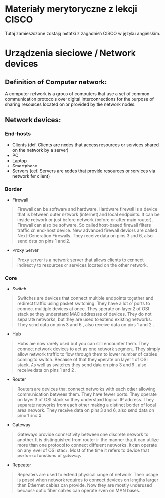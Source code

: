 # Materiały merytoryczne z lekcji CISCO

Tutaj zamieszczone zostają notatki z zagadnień CISCO w języku angielskim.



# Urządzenia sieciowe / Network devices

## Definition of Computer network:

A computer network is a group of computers that use a set of common communication protocols over digital interconnections for the purpose of sharing resources located on or provided by the network nodes. 

## Network devices:

### End-hosts
- Clients (def. Clients are nodes that access resources or services shared on the network by a server)
 - PC
 - Laptop
 - Smartphone
- Servers (def. Servers are nodes that provide resources or services via network for client)

### Border
- Firewall

> Firewall can be software and hardware. Hardware firewall is a device that is between outer network (internet) and local endpoints. It can be inside network or just before network (before or after main router). Firewall can also be software. So called host-based firewall filters traffic on end-host device. New advanced firewall devices are called Next-Generation Firewalls. They receive data on pins 3 and 6, also send data on pins 1 and 2.

- Proxy Server
> Proxy server is a network server that allows clients to connect indirectly to resources or services located on the other network.

### Core
- Switch
> Switches are devices that connect multiple endpoints together and redirect traffic using packet switching. They have a lot of ports to connect multiple devices at once. They operate on layer 2 of OSI stack so they understand MAC addresses of devices. They do not separate networks, but they are used to extend existing networks. They send data on pins 3 and 6 , also receive data on pins 1 and 2 .

- Hub
> Hubs are now rarely used but you can still encounter them. They connect network devices to act as one network segment. They simply allow network traffic to flow through them to lower number of cables coming to switch. Because of that they operate on layer 1 of OSI stack. As well as switches they send data on pins 3 and 6 , also receive data on pins 1 and 2 .

- Router
> Routers are devices that connect networks with each other allowing communication between them. They have fewer ports. They operate on layer 3 of OSI stack so they understand logical IP address.  They separate networks from each other making a distinct border of local area network. They receive data on pins 3 and 6, also send data on pins 1 and 2

- Gateway
>Gateways provide connectivity between one discrete network to another. It is distinguished from router in the manner  that it can utilize more than one protocol to connect different networks. It can operate on any level of OSI stack. Most of the time it refers to device that performs functions of gateway.

- Repeater
> Repeaters are used to extend physical range of network. Their usage is posed when network requires to connect devices on lengths larger than Ethernet cables can provide. Now they are mostly underused because optic fiber cables can operate even on MAN bases.

